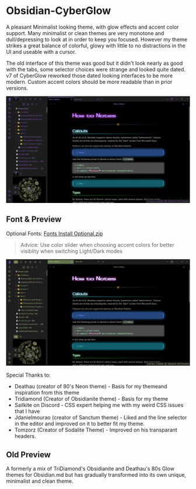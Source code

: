 # Obsidian-CyberGlow

A pleasant Minimalist looking theme, with glow effects and accent color support. Many minimalist or clean themes are very monotone and dull/depressing to look at in order to keep you focused. However my theme strikes a great balance of colorful, glowy with little to no distractions in the UI and useable with a cursor.

The old interface of this theme was good but it didn't look nearly as good with the tabs, some selector choices were strange and looked quite dated. v7 of CyberGlow reworked those dated looking interfaces to be more modern. Custom accent colors should be more readable than in prior versions.

![gif](https://raw.githubusercontent.com/ArtexJay/Obsidian-CyberGlow/main/Old%20to%20New.gif)

## Font & Preview
Optional Fonts: [Fonts Install Optional.zip](https://github.com/ArtexJay/Obsidian-CyberGlow/files/6705588/Fonts.Install.Optional.zip)

> Advice: Use color slider when choosing accent colors for better visiblity when switching Light/Dark modes


![gif](https://raw.githubusercontent.com/ArtexJay/Obsidian-CyberGlow/main/Accent%20Colors.gif)

Special Thanks to:
- Deathau (creator of 80's Neon theme) - Basis for my themeand inspiration from this theme
- Tridiamond (Creator of Obsidianite theme) - Basis for my theme
- Sailkite on Discord - CSS expert helping me with my weird CSS issues that I have
- Jdanielmourao (creator of Sanctum theme) - Liked and the line selector in the editor and improved on it to better fit my theme.
- Tomzorz (Creator of Sodalite Theme) - Improved on his transparant headers.

## Old Preview
A formerly a mix of TriDiamond's Obsidianite and Deathau's 80s Glow themes for Obsidian.md but has gradually transformed into its own unique, minimalist and clean theme.
